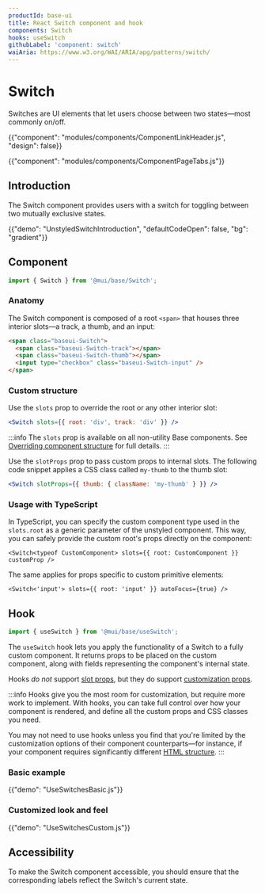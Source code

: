 ```yaml
---
productId: base-ui
title: React Switch component and hook
components: Switch
hooks: useSwitch
githubLabel: 'component: switch'
waiAria: https://www.w3.org/WAI/ARIA/apg/patterns/switch/
---
```


# Switch

<p class="description">Switches are UI elements that let users choose between two states—most commonly on/off.</p>

{{"component": "modules/components/ComponentLinkHeader.js", "design": false}}

{{"component": "modules/components/ComponentPageTabs.js"}}

## Introduction

The Switch component provides users with a switch for toggling between two mutually exclusive states.

{{"demo": "UnstyledSwitchIntroduction", "defaultCodeOpen": false, "bg": "gradient"}}

## Component

```jsx
import { Switch } from '@mui/base/Switch';
```

### Anatomy

The Switch component is composed of a root `<span>` that houses three interior slots—a track, a thumb, and an input:

```html
<span class="baseui-Switch">
  <span class="baseui-Switch-track"></span>
  <span class="baseui-Switch-thumb"></span>
  <input type="checkbox" class="baseui-Switch-input" />
</span>
```

### Custom structure

Use the `slots` prop to override the root or any other interior slot:

```jsx
<Switch slots={{ root: 'div', track: 'div' }} />
```

:::info
The `slots` prop is available on all non-utility Base components.
See [Overriding component structure](/base-ui/guides/overriding-component-structure/) for full details.
:::

Use the `slotProps` prop to pass custom props to internal slots.
The following code snippet applies a CSS class called `my-thumb` to the thumb slot:

```jsx
<Switch slotProps={{ thumb: { className: 'my-thumb' } }} />
```

### Usage with TypeScript

In TypeScript, you can specify the custom component type used in the `slots.root` as a generic parameter of the unstyled component.
This way, you can safely provide the custom root's props directly on the component:

```tsx
<Switch<typeof CustomComponent> slots={{ root: CustomComponent }} customProp />
```

The same applies for props specific to custom primitive elements:

```tsx
<Switch<'input'> slots={{ root: 'input' }} autoFocus={true} />
```

## Hook

```js
import { useSwitch } from '@mui/base/useSwitch';
```

The `useSwitch` hook lets you apply the functionality of a Switch to a fully custom component.
It returns props to be placed on the custom component, along with fields representing the component's internal state.

Hooks _do not_ support [slot props](#custom-structure), but they do support [customization props](#customization).

:::info
Hooks give you the most room for customization, but require more work to implement.
With hooks, you can take full control over how your component is rendered, and define all the custom props and CSS classes you need.

You may not need to use hooks unless you find that you're limited by the customization options of their component counterparts—for instance, if your component requires significantly different [HTML structure](#anatomy).
:::

### Basic example

{{"demo": "UseSwitchesBasic.js"}}

### Customized look and feel

{{"demo": "UseSwitchesCustom.js"}}

## Accessibility

To make the Switch component accessible, you should ensure that the corresponding labels reflect the Switch's current state.

